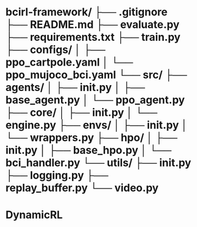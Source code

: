 bcirl-framework/
├── .gitignore
├── README.md
├── evaluate.py
├── requirements.txt
├── train.py
├── configs/
│   ├── ppo_cartpole.yaml
│   └── ppo_mujoco_bci.yaml
└── src/
    ├── agents/
    │   ├── __init__.py
    │   ├── base_agent.py
    │   └── ppo_agent.py
    ├── core/
    │   ├── __init__.py
    │   └── engine.py
    ├── envs/
    │   ├── __init__.py
    │   └── wrappers.py
    ├── hpo/
    │   ├── __init__.py
    │   ├── base_hpo.py
    │   └── bci_handler.py
    └── utils/
        ├── __init__.py
        ├── logging.py
        ├── replay_buffer.py
        └── video.py
=======
# DynamicRL
